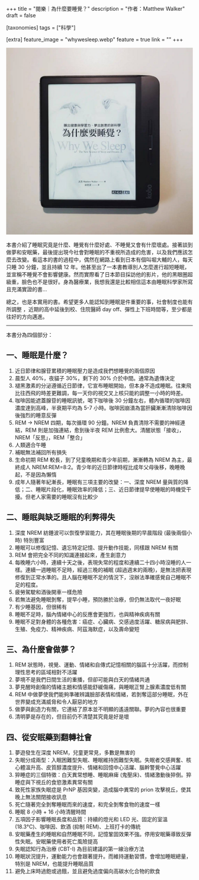 +++
title = "閱樂｜為什麼要睡覺？"
description = "作者：Matthew Walker"
draft = false

[taxonomies]
tags = ["科學"]

[extra]
feature_image = "whywesleep.webp"
feature = true
link = ""
+++


![whywesleep](whywesleep.webp)

本書介紹了睡眠究竟是什麼、睡覺有什麼好處、不睡覺又會有什麼壞處。接著談到做夢和安眠藥，最後提出現今社會對睡眠的不重視所造成的危害，以及我們應該怎麼去改變。看這本的書的過程中，偶然在網路上看到日本有個叫堀大輔的人，每天只睡 30 分鐘，並且持續 12 年。他甚至出了一本書教導別人怎麼進行超短睡眠，並宣稱不睡覺不會影響健康。然而實際看了日本節目採訪他的影片，他的黑眼圈超級重，臉色也不是很好。身為醫療業，我想我還是比較相信這本由睡眠科學家所寫且充滿實證的書...

總之，也是本實用的書。希望更多人能認知到睡眠是件重要的事，社會制度也能有所調整 ，近期的高中延後到校、住院醫師 day off、彈性上下班時間等，至少都是往好的方向邁進。

---

本書分為四個部分：
## 一、睡眠是什麼？
1. 近日節律和腺苷累積的睡眠壓力是造成我們想睡覺的兩個原因
2. 晨型人 40%，夜貓子 30%，剩下的 30% 介於中間。通常為遺傳決定
3. 褪黑激素的分泌遵循近日節律，它宣布睡眠開始，但本身不造成睡眠。往東飛比往西飛的時差更難調，每一天你的視交叉上核只能約調整一小時的時差。
4. 咖啡因能遮蓋腺苷的睡眠訊號，喝下咖啡後 30 分鐘左右，體內循環的咖啡因濃度達到高峰，半衰期平均為 5-7 小時。咖啡因崩潰為當肝臟漸漸清除咖啡因後強烈的睡意反彈
5. REM -> NREM 四期，每次循環 90 分鐘。NREM 負責清除不需要的神經連結，REM 則是加強連結，愈到後半夜 REM 比例愈大。清醒狀態「接收」，NREM「反思」，REM「整合」
6. 人類適合午睡
7. 補眠無法補回所有損失
8. 生命初期 REM 較長，到了兒童晚期和青少年前期，漸漸轉為 NREM 為主，最終成人 NREM:REM=8:2。青少年的近日節律時程比成年父母後移，晚睡晚起，不是因為懶惰
9. 成年人隨著年紀漸長，睡眠有三項主要的改變：一、深度 NREM 量與質的降低；二、睡眠片段化，睡眠效率的降低；三、近日節律提早使睡眠的時機受干擾。但老人家需要的睡眠沒有比較少

## 二、睡眠與缺乏睡眠的利弊得失
1. 深度 NREM 紡錘波可以恢復學習能力，其在睡眠後期的早晨階段 (最後兩個小時) 特別豐富
2. 睡眠可以修復記憶、遺忘特定記憶、提升動作技能，同樣跟 NREM 有關
3. REM 會把完全不同的知識連接起來，產生創意力
4. 每晚睡六小時，連續十天之後，表現失常的程度和連續二十四小時沒睡的人一樣。連續一週睡眠不足時，經過三晚的補眠 (超過週末的兩晚)，是無法把表現修復到正常水準的。且人腦在睡眠不足的情況下，沒辦法準確感覺自己睡眠不足的程度。
5. 疲勞駕駛和酒後開車一樣危險
6. 若無法避免睡眠剝奪，提早小睡，預防勝於治療，但仍無法取代一夜好眠
7. 有少睡基因，但很稀有
8. 睡眠不足時，腦內情緒中心的反應會更強烈，也與精神疾病有關
9. 睡眠不足對身體的各種危害：癌症、心臟病、交感過度活躍、糖尿病與肥胖、生殖、免疫力、精神疾病、阿茲海默症，以及壽命變短

## 三、為什麼會做夢？
1. REM 狀態時，視覺、運動、情緒和自傳式記憶相關的腦區十分活躍，而控制理性思考的區域相對不活躍
2. 夢境不是我們日間生活的重播，但卻可能與白天的情緒共通
3. 夢見醒時創傷的情緒主題和情感能舒緩傷痛，與睡眠正腎上腺素濃度低有關
4. REM 中做夢使我們能夠準確辨識臉部表情和情緒，若剝奪這部分睡眠，外在世界變成充滿威脅和令人厭惡的地方
5. 做夢與創造力有關，它連結了原本並不明顯的遙遠關聯。夢的內容也很重要
6. 清明夢是存在的，但目前仍不清楚其究竟是好是壞

## 四、從安眠藥到翻轉社會
1. 夢遊發生在深度 NREM，兒童更常見，多數是無害的
2. 失眠分成兩型：入眠困難型失眠、睡眠維持困難型失眠。失眠者交感興奮、核心體溫升高、皮質醇濃度提升、情緒和回憶中心活躍、腦幹警覺中心活躍
3. 猝睡症的三個特徵：白天異常想睡、睡眠麻痺 (鬼壓床)、情緒激動後猝倒。猝睡症與下視丘的食慾激素異常有關
4. 致死性家族失眠症是 PrNP 基因突變，造成腦中異常的 prion 攻擊視丘，使其晚上無法關閉接收訊息
5. 死亡隨著完全剝奪睡眠而來的速度，和完全剝奪食物的速度一樣
6. 睡眠 8 小時 + 16 小時清醒時間
7. 五項因子影響睡眠長度和品質：持續的燈光和 LED 光、固定的室溫 (18.3°C)、咖啡因、飲酒 (抑制 REM)、上班打卡的傳統
8. 安眠藥產生的睡眠和自然睡眠不同，記憶鞏固效果不強。停用安眠藥導致反彈性失眠。安眠藥使用者死亡風險提高
9. 失眠認知行為治療 (CBT-I) 為目前建議的第一線治療方法
10. 睡眠狀況提升，運動能力也會跟著提升。而維持運動習慣，會增加睡眠總量，特別是 NREM，也能提升睡眠品質
11. 避免上床時過飽或過餓，並且避免過度偏向高碳水化合物的飲食